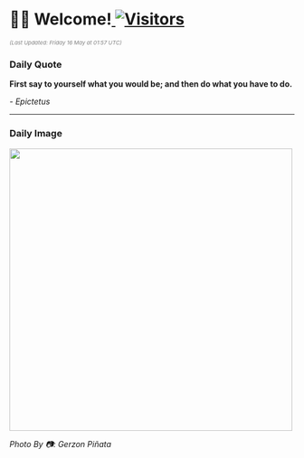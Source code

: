 <h1>👋🏽 Welcome!<a href="https://github.com/OmitNomis/"> <img src="https://visitor-badge.laobi.icu/badge?page_id=OmitNomis" alt="Visitors"></a></h1>

<i><p style="font-size: 0.6rem; color:gray">(Last Updated: Friday 16 May at 01:57 UTC)</p></i>

<h3> Daily Quote </h3>
<b><p>First say to yourself what you would be; and then do what you have to do.</p></b>
<i><caption style="font-size: 0.8rem; color:gray;">- Epictetus</caption></i>


<hr>

<h3>Daily Image</h3>
<a href="https://images.pexels.com/photos/32056994/pexels-photo-32056994.jpeg" target="_blank"><img style="height:500px;" src="https://images.pexels.com/photos/32056994/pexels-photo-32056994.jpeg"/></a>

<i><caption style="font-size: 0.8rem; color:gray;"> Photo By 📷: Gerzon Piñata</caption></i>
